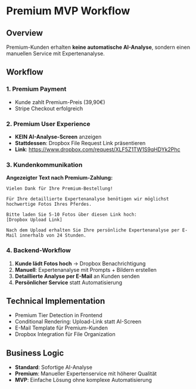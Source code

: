 # Premium MVP Workflow

## Overview
Premium-Kunden erhalten **keine automatische AI-Analyse**, sondern einen manuellen Service mit Expertenanalyse.

## Workflow

### 1. Premium Payment
- Kunde zahlt Premium-Preis (39,90€)
- Stripe Checkout erfolgreich

### 2. Premium User Experience  
- **KEIN AI-Analyse-Screen** anzeigen
- **Stattdessen**: Dropbox File Request Link präsentieren
- **Link**: https://www.dropbox.com/request/XLF5Z1TW1S9qHDYk2Phc

### 3. Kundenkommunikation
**Angezeigter Text nach Premium-Zahlung:**
```
Vielen Dank für Ihre Premium-Bestellung! 

Für Ihre detaillierte Expertenanalyse benötigen wir möglichst hochwertige Fotos Ihres Pferdes.

Bitte laden Sie 5-10 Fotos über diesen Link hoch:
[Dropbox Upload Link]

Nach dem Upload erhalten Sie Ihre persönliche Expertenanalyse per E-Mail innerhalb von 24 Stunden.
```

### 4. Backend-Workflow
1. **Kunde lädt Fotos hoch** → Dropbox Benachrichtigung
2. **Manuell**: Expertenanalyse mit Prompts + Bildern erstellen  
3. **Detaillierte Analyse per E-Mail** an Kunden senden
4. **Persönlicher Service** statt Automatisierung

## Technical Implementation
- Premium Tier Detection in Frontend
- Conditional Rendering: Upload-Link statt AI-Screen
- E-Mail Template für Premium-Kunden
- Dropbox Integration für File Organization

## Business Logic
- **Standard**: Sofortige AI-Analyse
- **Premium**: Manueller Expertenservice mit höherer Qualität
- **MVP**: Einfache Lösung ohne komplexe Automatisierung